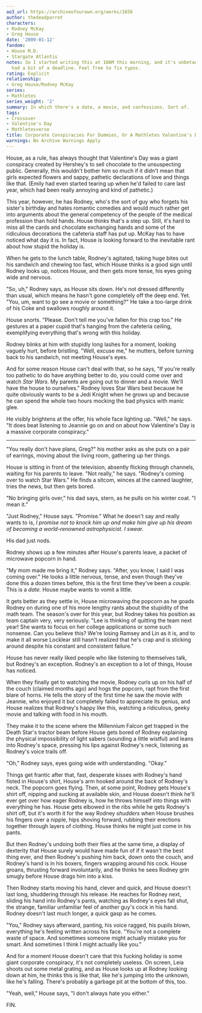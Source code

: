 ```yaml
---
ao3_url: https://archiveofourown.org/works/2656
author: thedeadparrot
characters:
- Rodney McKay
- Greg House
date: '2009-01-12'
fandom:
- House M.D.
- Stargate Atlantis
notes: So I started writing this at 10AM this morning, and it's unbetaed because I
  had a bit of a deadline. Feel free to fix typos.
rating: Explicit
relationship:
- Greg House/Rodney McKay
series:
- Mathletes
series_weight: '2'
summary: In which there's a date, a movie, and confessions. Sort of.
tags:
- Crossover
- Valentine's Day
- Mathletesverse
title: Corporate Conspiracies For Dummies, Or A Mathletes Valentine's Day Special
warnings: No Archive Warnings Apply
---
```


House, as a rule, has always thought that Valentine's Day was a giant conspiracy created by Hershey's to sell chocolate to the unsuspecting public. Generally, this wouldn't bother him so much if it didn't mean that girls expected flowers and sappy, pathetic declarations of love and things like that. (Emily had even started tearing up when he'd failed to care last year, which had been really annoying and kind of pathetic.)

This year, however, he has Rodney, who's the sort of guy who forgets his sister's birthday and hates romantic comedies and would much rather get into arguments about the general competency of the people of the medical profession than hold hands. House thinks that's a step up. Still, it's hard to miss all the cards and chocolate exchanging hands and some of the ridiculous decorations the cafeteria staff has put up. McKay has to have noticed what day it is. In fact, House is looking forward to the inevitable rant about how stupid the holiday is.

When he gets to the lunch table, Rodney's agitated, taking huge bites out his sandwich and chewing too fast, which House thinks is a good sign until Rodney looks up, notices House, and then gets more tense, his eyes going wide and nervous.

"So, uh," Rodney says, as House sits down. He's not dressed differently than usual, which means he hasn't gone completely off the deep end. Yet. "You, um, want to go see a movie or something?" He take a too-large drink of his Coke and swallows roughly around it.

House snorts. "Please. Don't tell me you've fallen for this crap too." He gestures at a paper cupid that's hanging from the cafeteria ceiling, exemplifying everything that's wrong with this holiday.

Rodney blinks at him with stupidly long lashes for a moment, looking vaguely hurt, before bristling. "Well, excuse me," he mutters, before turning back to his sandwich, not meeting House's eyes.

And for some reason House can't deal with that, so he says, "If you're really too pathetic to do have anything better to do, you could come over and watch *Star Wars*. My parents are going out to dinner and a movie. We'll have the house to ourselves." Rodney loves Star Wars best because he quite obviously wants to be a Jedi Knight when he grows up and because he can spend the whole two hours mocking the bad physics with manic glee.

He visibly brightens at the offer, his whole face lighting up. "Well," he says. "It does beat listening to Jeannie go on and on about how Valentine's Day is a massive corporate conspiracy."



---

"You really don't have plans, Greg?" his mother asks as she puts on a pair of earrings, moving about the living room, gathering up her things.

House is sitting in front of the television, absently flicking through channels, waiting for his parents to leave. "Not really," he says. "Rodney's coming over to watch Star Wars." He finds a sitcom, winces at the canned laughter, tries the news, but then gets bored.

"No bringing girls over," his dad says, stern, as he pulls on his winter coat. "I mean it."

"Just Rodney," House says. "Promise." What he doesn't say and really wants to is, *I promise not to knock him up and make him give up his dream of becoming a world-renowned astrophysicist. I swear.*

His dad just nods.

Rodney shows up a few minutes after House's parents leave, a packet of microwave popcorn in hand.

"My mom made me bring it," Rodney says. "After, you know, I said I was coming over." He looks a little nervous, tense, and even though they've done this a dozen times before, this is the first time they've been a *couple.* This is a *date.* House maybe wants to vomit a little.

It gets better as they settle in, House microwaving the popcorn as he goads Rodney on during one of his more lengthy rants about the stupidity of the math team. The season's over for this year, but Rodney takes his position as team captain very, very seriously. "Lee is thinking of quitting the team next year! She wants to focus on her college applications or some such nonsense. Can you believe this? We're losing Ramsey and Lin as it is, and to make it all worse Locklear still hasn't realized that he's crap and is sticking around despite his constant and consistent failure."

House has never really liked people who like listening to themselves talk, but Rodney's an exception. Rodney's an exception to a lot of things, House has noticed.

When they finally get to watching the movie, Rodney curls up on his half of the couch (claimed months ago) and hogs the popcorn, rapt from the first blare of horns. He tells the story of the first time he saw the movie with Jeannie, who enjoyed it but completely failed to appreciate its genius, and House realizes that Rodney's happy like this, watching a ridiculous, geeky movie and talking with food in his mouth.

They make it to the scene where the Millennium Falcon get trapped in the Death Star's tractor beam before House gets bored of Rodney explaining the physical impossibility of light sabers (sounding a little wistful) and leans into Rodney's space, pressing his lips against Rodney's neck, listening as Rodney's voice trails off.

"Oh," Rodney says, eyes going wide with understanding. "Okay."

Things get frantic after that, fast, desperate kisses with Rodney's hand fisted in House's shirt, House's arm hooked around the back of Rodney's neck. The popcorn goes flying. Then, at some point, Rodney gets House's shirt off, nipping and sucking at available skin, and House doesn't think he'll ever get over how eager Rodney is, how he throws himself into things with everything he has. House gets elbowed in the ribs while he gets Rodney's shirt off, but it's worth it for the way Rodney *shudders* when House brushes his fingers over a nipple, hips shoving forward, rubbing their erections together through layers of clothing. House thinks he might just come in his pants.

But then Rodney's undoing both their flies at the same time, a display of dexterity that House surely would have made fun of if it wasn't the best thing ever, and then Rodney's pushing him back, down onto the couch, and Rodney's hand is in his boxers, fingers wrapping around his cock. House groans, thrusting forward involuntarily, and he thinks he sees Rodney grin smugly before House drags him into a kiss.

Then Rodney starts moving his hand, clever and quick, and House doesn't last long, shuddering through his release. He reaches for Rodney next, sliding his hand into Rodney's pants, watching as Rodney's eyes fall shut, the strange, familiar unfamiliar feel of another guy's cock in his hand. Rodney doesn't last much longer, a quick gasp as he comes.

"You," Rodney says afterward, panting, his voice ragged, his pupils blown, everything he's feeling written across his face. "You're not a complete waste of space. And sometimes someone might actually mistake you for smart. And sometimes I think I might actually like you."

And for a moment House doesn't care that this fucking holiday is some giant corporate conspiracy, it's not completely useless. On screen, Leia shoots out some metal grating, and as House looks up at Rodney looking down at him, he thinks this is like that, like he's jumping into the unknown, like he's falling. There's probably a garbage pit at the bottom of this, too.

"Yeah, well," House says, "I don't always hate you either."

FIN.
